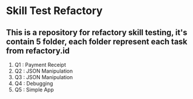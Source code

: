 # Skill Test Refactory

## This is a repository for refactory skill testing, it's contain 5 folder, each folder represent each task from refactory.id

1. Q1 : Payment Receipt
2. Q2 : JSON Manipulation
3. Q3 : JSON Manipulation
4. Q4 : Debugging
5. Q5 : Simple App
